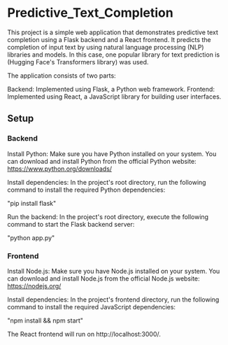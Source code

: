 # Predictive_Text_Completion

This project is a simple web application that demonstrates predictive text completion using a Flask backend and a React frontend. It predicts the completion of input text by using natural language processing (NLP) libraries and models. In this case, one popular library for text prediction is (Hugging Face's Transformers library) was used.

The application consists of two parts:

Backend: Implemented using Flask, a Python web framework.
Frontend: Implemented using React, a JavaScript library for building user interfaces.

## Setup

### Backend

Install Python: Make sure you have Python installed on your system. You can download and install Python from the official Python website: https://www.python.org/downloads/

Install dependencies: In the project's root directory, run the following command to install the required Python dependencies:

"pip install flask"

Run the backend: In the project's root directory, execute the following command to start the Flask backend server:

"python app.py"

### Frontend

Install Node.js: Make sure you have Node.js installed on your system. You can download and install Node.js from the official Node.js website: https://nodejs.org/

Install dependencies: In the project's frontend directory, run the following command to install the required JavaScript dependencies:

"npm install && npm start"

The React frontend will run on http://localhost:3000/.
